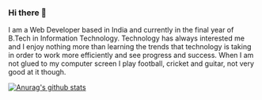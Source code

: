 ### Hi there 👋


I am a Web Developer based in India and currently in the final year of B.Tech in Information Technology. Technology has always interested me and I enjoy nothing more than learning the trends that technology is taking in order to work more efficiently and see progress and success. When I am not glued to my computer screen I play football, cricket and guitar, not very good at it though.




<!--
**Sidvashisht008/Sidvashisht008** is a ✨ _special_ ✨ repository because its `README.md` (this file) appears on your GitHub profile.

Here are some ideas to get you started:

- 🔭 I’m currently working on ...
- 🌱 I’m currently learning ...
- 👯 I’m looking to collaborate on ...
- 🤔 I’m looking for help with ...
- 💬 Ask me about ...
- 📫 How to reach me: ...
- 😄 Pronouns: ...
- ⚡ Fun fact: ...
-->

[![Anurag's github stats](https://github-readme-stats.vercel.app/api?username=Sidvashisht008)](https://github.com/anuraghazra/github-readme-stats)
